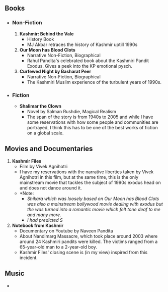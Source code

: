 ## Books
- ### Non-Fiction
	1. **Kashmir: Behind the Vale** 
		- History Book
		- MJ Akbar retraces the history of Kashmir uptill 1990s
	2. **Our Moon has Blood Clots** 
		- Narrative Non-Fiction, Biographical
		- Rahul Pandita's celebrated book about the Kashmiri Pandit Exodus. Gives a peek into the KP emotional pysch.
	3. **Curfewed Night by Basharat Peer** 
		- Narrative Non-Fiction, Biographical 
		- The Kashmiri Muslim experience of the turbulent years of 1990s.
- ### Fiction
	- **Shalimar the Clown**
		- Novel by Salman Rushdie, Magical Realism
		- The span of the story is from 1940s to 2005 and while I have some reservations with how some people and communities are portrayed, I think this has to be one of the best works of fiction on a global scale.


## Movies and Documentaries
1. **Kashmir Files** 
	- Film by Vivek Agnihotri
	- I have my reservations with the narrative liberties taken by Vivek Agnihotri in this film, but at the same time, this is the only mainstream movie that tackles the subject of 1990s exodus head on and does not dance around it.
	- *Note: 
		- *Shikara which was loosely based on Our Moon has Blood Clots was also a mainstream bollywood movie dealing with exodus but the was turned into a romantic movie which felt tone deaf to me and many more.*
		- *I had predicted S*
2. **Notebook from Kashmir** 
	- Documentary on Youtube by Naveen Pandita 
	- About Nandimarg Massacre, which took place around 2003 where around 24 Kashmiri pandits were killed. The victims ranged from a 65-year-old man to a 2-year-old boy.
	- Kashmir Files' closing scene is (in my view) inspired from this incident.


## Music
- 